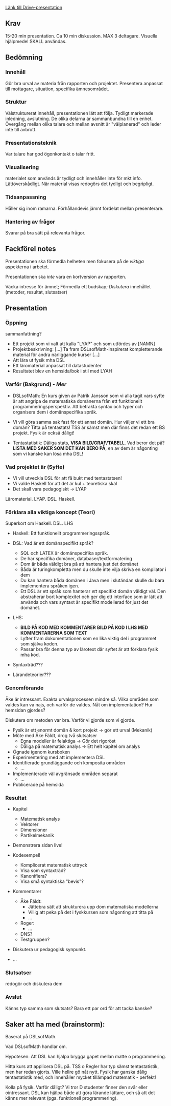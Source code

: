 [Länk till Drive-presentation](https://docs.google.com/presentation/d/1GKvIVS8E4a8Xm1CrACb8xWJitlgOIeo9winxd3gK4d4/edit#slide=id.p)

## Krav

15-20 min presentation.
Ca 10 min diskussion.
MAX 3 deltagare.
Visuella hjälpmedel SKALL användas.



## Bedömning

### Innehåll

Gör bra urval av materia från rapporten och projektet. Presentera
anpassat till mottagare, situation,
specifika ämnesområdet.

### Struktur

Välstrukturerat innehåll, presentationen lätt att följa.  Tydligt
markerade inledning, avslutning. De olika delarna är sammanbundna till
en enhet. Övergång mellan olika talare och mellan avsnitt är "välplanerad" och leder inte till avbrott.

### Presentationsteknik

Var talare har god ögonkontakt o talar fritt.

### Visualisering

materialet som används är tydligt och innehåller inte för mkt
info. Lättöverskådligt. När material visas redogörs det tydligt och
begripligt.

### Tidsanpassning

Håller sig inom ramarna. Förhållandevis jämnt fördelat mellan
presenterare.

### Hantering av frågor

Svarar på bra sätt på relevanta frågor.



## Fackförel notes

Presentationen ska förmedla helheten men fokusera på de *viktiga* aspekterna i arbetet.

Presentationen ska *inte* vara en kortversion av rapporten.

Väcka intresse för ämnet;
Förmedla ett budskap;
*Diskutera* innehållet (metoder, resultat, slutsatser)



## Presentation

### Öppning

sammanfattning?

* Ett projekt som vi valt att kalla "LYAP" och som utfördes av [NAMN]
* Projektbeskrivning: [...] Ta fram DSLsofMath-inspirerat kompletterande material för andra närliggande kurser [...]
* Att lära ut fysik mha DSL
* Ett läromaterial anpassat till datastudenter
* Resultatet blev en hemsida/bok i stil med LYAH


### Varför (Bakgrund) - *Mer*

* DSLsofMath: En kurs given av Patrik Jansson som vi alla tagit vars syfte är att angripa de matematiska
domänerna från ett funktionellt programmeringsperspektiv. Att betrakta syntax
och typer och organisera dem i domänspecifika språk.

* Vi vill göra samma sak fast för ett annat domän. Hur väljer vi ett bra domän? Titta på tentastats!
TSS är sämst men där finns det redan ett BS projekt. Fysik är också dåligt!

* Tentastatistik: Dåliga stats, **VISA BILD/GRAF/TABELL**. Vad beror det på?
**LISTA MED SAKER SOM DET KAN BERO PÅ**, en av dem är någonting som vi kanske kan lösa mha DSL!

### Vad projektet är (Syfte)

* Vi vill utveckla DSL för att få bukt med tentastatsen!
* Vi valde Haskell för att det är kul + teoretiska skäl
* Det skall vara pedagogiskt -> LYAP

Läromaterial. LYAP. DSL. Haskell.

### Förklara alla viktiga koncept (Teori)

Superkort om Haskell. DSL. LHS

* Haskell: Ett funktionellt programmeringsspråk.

* DSL: Vad är ett domänspecifikt språk? 
  - SQL och LATEX är domänspecifika språk.
  - De har specifika domäner, databaser/textformatering
  - Dom är båda väldigt bra på att hantera just det domänet
  - Båda är turingkompletta men du skulle inte vilja skriva en kompilator i dem
  - Du kan hantera båda domänen i Java men i slutändan skulle du bara implementera
    språken igen.
  - Ett DSL är ett språk som hanterar *ett* specifikt domän väldigt väl. Den abstraherar
  bort komplexitet och ger dig ett interface som är lätt att använda och vars syntaxt är
  specifikt modellerad för just det domänet. 

* LHS: 
  - **BILD PÅ KOD MED KOMMENTARER** **BILD PÅ KOD I LHS MED KOMMENTARERNA SOM TEXT**
  - Lyfter fram dokumentationen som en lika viktig del i programmet som själva koden.
  - Passar bra för denna typ av lärotext där syftet är att förklara fysik mha kod. 

* Syntaxträd???

* Lärandeteorier???

### Genomförande

Åke är intressant. Exakta urvalsprocessen mindre så. Vilka områden som
valdes kan va najs, och varför de valdes. Nåt om implementation? Hur hemsidan gjordes?

Diskutera om metoden var bra. Varför vi gjorde som vi gjorde.

* Fysik är ett enormt domän & kort projekt -> gör ett urval (Mekanik)
* Möte med Åke Fäldt, drog två slutsatser
  - Egna modeller är felaktiga -> Gör det rigoröst
  - Dåliga på matematisk analys -> Ett helt kapitel om analys
* Ögnade igenom kursboken 
* Experimentering med att implementera DSL
* Identifierade grundläggande och komposita områden
  - ...
* Implementerade väl avgränsade områden separat
  - ...
* Publicerade på hemsida


### Resultat

* Kapitel 
  - Matematisk analys
  - Vektorer
  - Dimensioner
  - Partikelmekanik
* Demonstrera sidan live!
* Kodexempel!
  - Komplicerat matematisk uttryck
  - Visa som syntaxträd?
  - Kanonifiera?
  - Visa små syntaktiska "bevis"?
* Kommentarer
  - Åke Fäldt: 
    - Jättebra sätt att strukturera upp dom matematiska modellerna
    - Villig att peka på det i fyskkursen som någonting att titta på
    - ...
  - Roger:
    - ...
  - DNS?
  - Testgruppen?

 * Diskutera ur pedagogisk synpunkt.
  - ...


### Slutsatser

redogör och diskutera dem


### Avslut

Känns typ samma som slutsats? Bara ett par ord för att tacka kanske?




## Saker att ha med (brainstorm):

Baserat på DSLsofMath.

Vad DSLsofMath handlar om.

Hypotesen: Att DSL kan hjälpa brygga gapet mellan matte o programmering.

Hitta kurs att applicera DSL på. TSS o Regler har typ sämst
tentastatistik, men har redan gjorts. Ville hellre gö nåt nytt. Fysik
har ganska dålig tentastatistik med, och innehåller mycket tillämpad
matematik - perfekt!

Kolla på fysik. Varför dåligt? Vi tror D studenter finner den svår
eller ointressant. DSL kan hjälpa både att göra lärande lättare, och
så att det känns mer relevant (pga. funktionell programmering).



